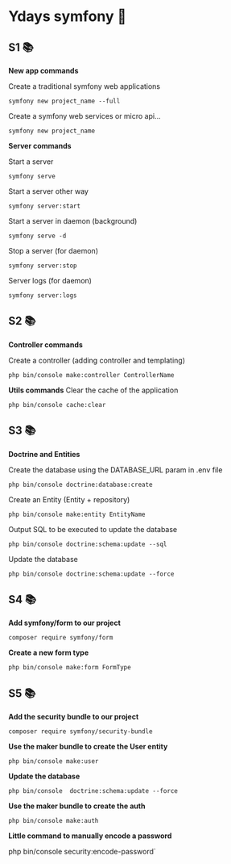 # Ydays symfony  🚀
  
## S1  📚
**New app commands**

Create a traditional symfony web applications

`symfony new project_name --full`

Create a symfony web services or micro api...

`symfony new project_name`

**Server commands**  
  
Start a server  

`symfony serve`  
  
Start a server other way  

`symfony server:start`  
  
Start a server in daemon (background)  

`symfony serve -d`  
  
Stop a server (for daemon)  

`symfony server:stop`  
  
Server logs (for daemon)  

`symfony server:logs`

## S2 📚
**Controller commands**

Create a controller (adding controller and templating)

`php bin/console make:controller ControllerName`

**Utils commands**
Clear the cache of the application

`php bin/console cache:clear`

## S3 📚
**Doctrine and Entities**

Create the database using the DATABASE_URL param in .env file

`php bin/console doctrine:database:create`

Create an Entity (Entity + repository)

`php bin/console make:entity EntityName`

Output SQL to be executed to update the database

`php bin/console doctrine:schema:update --sql`

Update the database

`php bin/console doctrine:schema:update --force`

## S4 📚

**Add symfony/form to our project**

`composer require symfony/form`

**Create a new form type**

`php bin/console make:form FormType`

## S5 📚

**Add the security bundle to our project**

`composer require symfony/security-bundle`

**Use the maker bundle to create the User entity**

`php bin/console make:user`

**Update the database**

`php bin/console  doctrine:schema:update --force`

**Use the maker bundle to create the auth**

`php bin/console make:auth`

**Little command to manually encode a password**

php bin/console security:encode-password`
